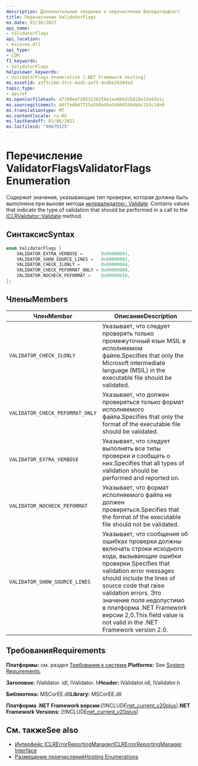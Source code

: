 ```yaml
---
description: Дополнительные сведения о перечислении Валидаторфлагс
title: Перечисление ValidatorFlags
ms.date: 03/30/2017
api_name:
- ValidatorFlags
api_location:
- mscoree.dll
api_type:
- COM
f1_keywords:
- ValidatorFlags
helpviewer_keywords:
- ValidatorFlags enumeration [.NET Framework hosting]
ms.assetid: a3f5c266-3fcc-4ad1-aaf5-4cdbe26304ad
topic_type:
- apiref
ms.openlocfilehash: 473b0eef2851126256e1ea6b6d2b82be32e03e1c
ms.sourcegitcommit: ddf7edb67715a5b9a45e3dd44536dabc153c1de0
ms.translationtype: MT
ms.contentlocale: ru-RU
ms.lasthandoff: 02/06/2021
ms.locfileid: "99679125"
---
```

# <a name="validatorflags-enumeration"></a><span data-ttu-id="2dfbf-103">Перечисление ValidatorFlags</span><span class="sxs-lookup"><span data-stu-id="2dfbf-103">ValidatorFlags Enumeration</span></span>

<span data-ttu-id="2dfbf-104">Содержит значения, указывающие тип проверки, которая должна быть выполнена при вызове метода [иклрвалидатор:: Validate](iclrvalidator-validate-method.md) .</span><span class="sxs-lookup"><span data-stu-id="2dfbf-104">Contains values that indicate the type of validation that should be performed in a call to the [ICLRValidator::Validate](iclrvalidator-validate-method.md) method.</span></span>  
  
## <a name="syntax"></a><span data-ttu-id="2dfbf-105">Синтаксис</span><span class="sxs-lookup"><span data-stu-id="2dfbf-105">Syntax</span></span>  
  
```cpp  
enum ValidatorFlags {  
    VALIDATOR_EXTRA_VERBOSE =       0x00000001,  
    VALIDATOR_SHOW_SOURCE_LINES =   0x00000002,  
    VALIDATOR_CHECK_ILONLY =        0x00000004,  
    VALIDATOR_CHECK_PEFORMAT_ONLY = 0x00000008,  
    VALIDATOR_NOCHECK_PEFORMAT =    0x00000010,  
};  
```  
  
## <a name="members"></a><span data-ttu-id="2dfbf-106">Члены</span><span class="sxs-lookup"><span data-stu-id="2dfbf-106">Members</span></span>  
  
|<span data-ttu-id="2dfbf-107">Член</span><span class="sxs-lookup"><span data-stu-id="2dfbf-107">Member</span></span>|<span data-ttu-id="2dfbf-108">Описание</span><span class="sxs-lookup"><span data-stu-id="2dfbf-108">Description</span></span>|  
|------------|-----------------|  
|`VALIDATOR_CHECK_ILONLY`|<span data-ttu-id="2dfbf-109">Указывает, что следует проверять только промежуточный язык MSIL в исполняемом файле.</span><span class="sxs-lookup"><span data-stu-id="2dfbf-109">Specifies that only the Microsoft intermediate language (MSIL) in the executable file should be validated.</span></span>|  
|`VALIDATOR_CHECK_PEFORMAT_ONLY`|<span data-ttu-id="2dfbf-110">Указывает, что должен проверяться только формат исполняемого файла.</span><span class="sxs-lookup"><span data-stu-id="2dfbf-110">Specifies that only the format of the executable file should be validated.</span></span>|  
|`VALIDATOR_EXTRA_VERBOSE`|<span data-ttu-id="2dfbf-111">Указывает, что следует выполнять все типы проверки и сообщать о них.</span><span class="sxs-lookup"><span data-stu-id="2dfbf-111">Specifies that all types of validation should be performed and reported on.</span></span>|  
|`VALIDATOR_NOCHECK_PEFORMAT`|<span data-ttu-id="2dfbf-112">Указывает, что формат исполняемого файла не должен проверяться.</span><span class="sxs-lookup"><span data-stu-id="2dfbf-112">Specifies that the format of the executable file should not be validated.</span></span>|  
|`VALIDATOR_SHOW_SOURCE_LINES`|<span data-ttu-id="2dfbf-113">Указывает, что сообщения об ошибках проверки должны включать строки исходного кода, вызывающие ошибки проверки.</span><span class="sxs-lookup"><span data-stu-id="2dfbf-113">Specifies that validation error messages should include the lines of source code that raise validation errors.</span></span> <span data-ttu-id="2dfbf-114">Это значение поля недопустимо в платформа .NET Framework версии 2,0.</span><span class="sxs-lookup"><span data-stu-id="2dfbf-114">This field value is not valid in the .NET Framework version 2.0.</span></span>|  
  
## <a name="requirements"></a><span data-ttu-id="2dfbf-115">Требования</span><span class="sxs-lookup"><span data-stu-id="2dfbf-115">Requirements</span></span>  

 <span data-ttu-id="2dfbf-116">**Платформы:** см. раздел [Требования к системе](../../get-started/system-requirements.md).</span><span class="sxs-lookup"><span data-stu-id="2dfbf-116">**Platforms:** See [System Requirements](../../get-started/system-requirements.md).</span></span>  
  
 <span data-ttu-id="2dfbf-117">**Заголовок:** IValidator. idl, IValidator. h</span><span class="sxs-lookup"><span data-stu-id="2dfbf-117">**Header:** IValidator.idl, IValidator.h</span></span>  
  
 <span data-ttu-id="2dfbf-118">**Библиотека:** MSCorEE.dll</span><span class="sxs-lookup"><span data-stu-id="2dfbf-118">**Library:** MSCorEE.dll</span></span>  
  
 <span data-ttu-id="2dfbf-119">**Платформа .NET Framework версии:**[!INCLUDE[net_current_v20plus](../../../../includes/net-current-v20plus-md.md)]</span><span class="sxs-lookup"><span data-stu-id="2dfbf-119">**.NET Framework Versions:** [!INCLUDE[net_current_v20plus](../../../../includes/net-current-v20plus-md.md)]</span></span>  
  
## <a name="see-also"></a><span data-ttu-id="2dfbf-120">См. также</span><span class="sxs-lookup"><span data-stu-id="2dfbf-120">See also</span></span>

- [<span data-ttu-id="2dfbf-121">Интерфейс ICLRErrorReportingManager</span><span class="sxs-lookup"><span data-stu-id="2dfbf-121">ICLRErrorReportingManager Interface</span></span>](iclrerrorreportingmanager-interface.md)
- [<span data-ttu-id="2dfbf-122">Размещение перечислений</span><span class="sxs-lookup"><span data-stu-id="2dfbf-122">Hosting Enumerations</span></span>](hosting-enumerations.md)
